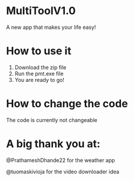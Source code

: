 # MultiToolV1.0
A new app that makes your life easy!

# How to use it
1) Download the zip file
2) Run the pmt.exe file
3) You are ready to go!

# How to change the code
The code is currently not changeable

# A big thank you at:
@PrathameshDhande22 for the weather app

@tuomaskivioja for the video downloader idea
